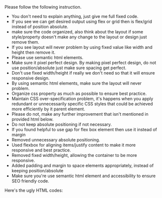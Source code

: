Please follow the following instruction.

-  You don't need to explain anything, just give me full fixed code.
-  If you see we can get desired output using flex or grid then is flex/grid instead of position absolute.
-  make sure the code organized, also think about the layout if some style/property doesn't make any change to the layout or design just remove them.
-  If you see layout will never problem by using fixed value like width and height then remove it.
-  Please use semantic html elements.
-  Make sure it pixel perfect design. By making pixel perfect design, do not use position/absolute just make sure spacing get perfect.
-  Don't use fixed width/height if really we don't need so that it will ensure responsive design.
-  By using semantic html elements, make sure the layout will never problem.
-  Organize css property as much as possible to ensure best practice.
-  Maintain CSS over-specification problem, it's happens when you apply redundant or unnecessarily specific CSS styles that could be achieved more efficiently by it parent element.
-  Please do not, make any further improvement that isn't mentioned in provided html below.
-  Do not keep absolute positioning if not necessary.
-  If you found helpful to use gap for flex box element then use it instead of margin
-  Removed unnecessary absolute positioning.
-  Used flexbox for aligning items/justify content to make it more responsive and best practice.
-  Removed fixed width/height, allowing the container to be more responsive.
-  Added padding and margin to space elements appropriately, instead of keeping position/absolute
-  Make sure you're use semantic html element and accessibility to ensure SEO friendly code.

Here's the ugly HTML codes:

```html

```

